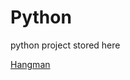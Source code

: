 # Python
python project stored here


[Hangman](https://mybinder.org/v2/gh/victordurbal/Python.git/master?filepath=OpenClassRoom_project%2FJupyter%2FHangman.ipynb)

